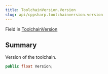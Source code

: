 ```yaml
---
title: ToolchainVersion.Version
slug: api/cppsharp.toolchainversion.version
---
```

Field in [ToolchainVersion](/api/cppsharp/toolchainversion)

## Summary

Version of the toolchain.

```csharp
public float Version;
```

